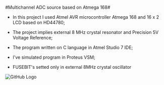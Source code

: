 #Multichannel ADC source based on Atmega 168#

* In this project I used Atmel AVR microcontroller Atmega 168 and
16 x 2 LCD based on HD44780;

* The project implies external 8 MHz crystal resonator and Precision 5V Voltage Reference;

* The program written on C language in Atmel Studio 7 IDE;

* I've simulated program in Proteus VSM; 

* FUSEBIT's setted only in external 8MHz crystal oscillator

![GitHub Logo](https://habrastorage.org/web/359/13b/db5/35913bdb599249b1ae3416ca333a4df0.png)



